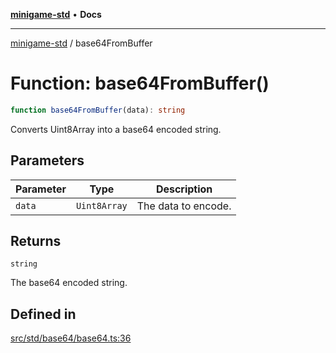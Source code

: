 [**minigame-std**](../README.md) • **Docs**

***

[minigame-std](../README.md) / base64FromBuffer

# Function: base64FromBuffer()

```ts
function base64FromBuffer(data): string
```

Converts Uint8Array into a base64 encoded string.

## Parameters

| Parameter | Type | Description |
| ------ | ------ | ------ |
| `data` | `Uint8Array` | The data to encode. |

## Returns

`string`

The base64 encoded string.

## Defined in

[src/std/base64/base64.ts:36](https://github.com/JiangJie/minigame-std/blob/22787d0fd0cff776ed579de48ccf7523d9e4ce53/src/std/base64/base64.ts#L36)
